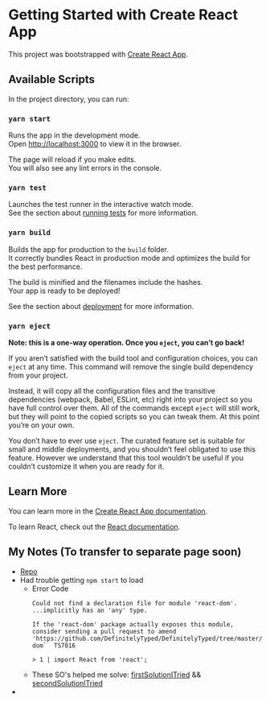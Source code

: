# Getting Started with Create React App

This project was bootstrapped with [Create React App](https://github.com/facebook/create-react-app).

## Available Scripts

In the project directory, you can run:

### `yarn start`

Runs the app in the development mode.\
Open [http://localhost:3000](http://localhost:3000) to view it in the browser.

The page will reload if you make edits.\
You will also see any lint errors in the console.

### `yarn test`

Launches the test runner in the interactive watch mode.\
See the section about [running tests](https://facebook.github.io/create-react-app/docs/running-tests) for more information.

### `yarn build`

Builds the app for production to the `build` folder.\
It correctly bundles React in production mode and optimizes the build for the best performance.

The build is minified and the filenames include the hashes.\
Your app is ready to be deployed!

See the section about [deployment](https://facebook.github.io/create-react-app/docs/deployment) for more information.

### `yarn eject`

**Note: this is a one-way operation. Once you `eject`, you can’t go back!**

If you aren’t satisfied with the build tool and configuration choices, you can `eject` at any time. This command will remove the single build dependency from your project.

Instead, it will copy all the configuration files and the transitive dependencies (webpack, Babel, ESLint, etc) right into your project so you have full control over them. All of the commands except `eject` will still work, but they will point to the copied scripts so you can tweak them. At this point you’re on your own.

You don’t have to ever use `eject`. The curated feature set is suitable for small and middle deployments, and you shouldn’t feel obligated to use this feature. However we understand that this tool wouldn’t be useful if you couldn’t customize it when you are ready for it.

## Learn More

You can learn more in the [Create React App documentation](https://facebook.github.io/create-react-app/docs/getting-started).

To learn React, check out the [React documentation](https://reactjs.org/).

## My Notes (To transfer to separate page soon)
- [Repo](https://github.com/priyapower/space-finder-frontend)
- Had trouble getting `npm start` to load
    - Error Code
        ```console
        Could not find a declaration file for module 'react-dom'. ...implicitly has an 'any' type.
        
        If the 'react-dom' package actually exposes this module, consider sending a pull request to amend 'https://github.com/DefinitelyTyped/DefinitelyTyped/tree/master/types/react-dom`  TS7016

        > 1 | import React from 'react';
        ```
    - These SO's helped me solve: [firstSolutionITried](https://stackoverflow.com/questions/61468169/could-not-find-a-declaration-file-for-module-react-dom) && [secondSolutionITried](https://stackoverflow.com/a/62194561)
- 